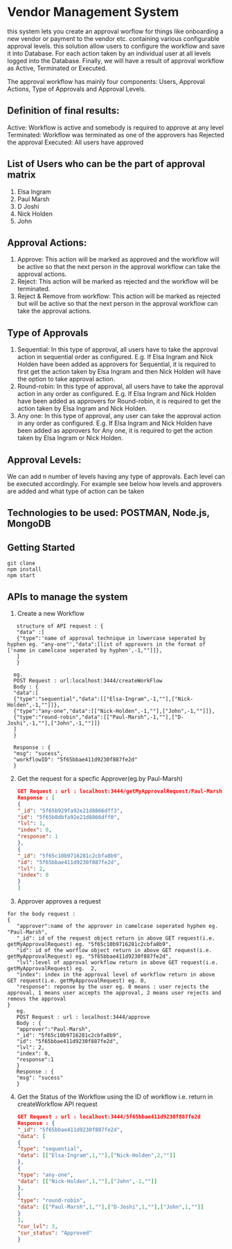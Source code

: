 # Vendor Management System
this system lets you create an approval worflow for things like onboarding a new vendor or payment to the vendor etc. containing various configurable approval levels. 
this solution allow users to configure the workflow and save it into Database. For each action taken by an individual user at all levels logged into the
Database. Finally, we will have a result of approval workflow as Active, Terminated or Executed.

The approval workflow has mainly four components: Users, Approval Actions, Type of Approvals and Approval Levels.

## Definition of final results:
Active: Workflow is active and somebody is required to approve at any level
Terminated: Workflow was terminated as one of the approvers has Rejected the approval
Executed: All users have approved

## List of Users who can be the part of approval matrix
1. Elsa Ingram
2. Paul Marsh
3. D Joshi
4. Nick Holden
5. John

## Approval Actions:
1. Approve: This action will be marked as approved and the workflow will be active so that
the next person in the approval workflow can take the approval actions.
2. Reject: This action will be marked as rejected and the workflow will be terminated.
3. Reject & Remove from workflow: This action will be marked as rejected but will be active
so that the next person in the approval workflow can take the approval actions.

## Type of Approvals
1. Sequential: In this type of approval, all users have to take the approval action in
sequential order as configured. E.g. If Elsa Ingram and Nick Holden have been added
as approvers for Sequential, it is required to first get the action taken by Elsa Ingram and
then Nick Holden will have the option to take approval action.
2. Round-robin: In this type of approval, all users have to take the approval action in any
order as configured. E.g. If Elsa Ingram and Nick Holden have been added as
approvers for Round-robin, it is required to get the action taken by Elsa Ingram and Nick
Holden.
3. Any one: In this type of approval, any user can take the approval action in any order as
configured. E.g. If Elsa Ingram and Nick Holden have been added as approvers for Any
one, it is required to get the action taken by Elsa Ingram or Nick Holden.

## Approval Levels:
We can add n number of levels having any type of approvals. Each level can
be executed accordingly. For example see below how levels and approvers are added and what
type of action can be taken

## Technologies to be used: POSTMAN, Node.js, MongoDB

## Getting Started
```
git clone
npm install
npm start
```

## APIs to manage the system 
1. Create a new Workflow
```
   structure of API request : {
   "data" :[
   {"type":'name of approval technique in lowercase seperated by hyphen eg. "any-one"',"data":[list of approvers in the format of ['name in camelcase seperated by hyphen',-1,""]]},
   ]
   }
 ```
 ```
   eg.
   POST Request : url:localhost:3444/createWorkFlow
   Body : {
   "data":[
   {"type":"sequential","data":[["Elsa-Ingram",-1,""],["Nick-Holden",-1,""]]},
   {"type":"any-one","data":[["Nick-Holden",-1,""],["John",-1,""]]},
   {"type":"round-robin","data":[["Paul-Marsh",-1,""],["D-Joshi",-1,""],["John",-1,""]]}
   ]
   }

   Response : {
   "msg": "sucess",
   "workflowID": "5f65bbae411d9230f887fe2d"
   }
 ```
2. Get the request for a specfic Approver(eg.by Paul-Marsh)
   ```json
   GET Request : url : localhost:3444/getMyApprovalRequest/Paul-Marsh
   Response : [
   {
   "_id": "5f65b929fa92e21d8866dff3",
   "id": "5f65b8dbfa92e21d8866dff0",
   "lvl": 1,
   "index": 0,
   "response": 1
   },
   {
   "_id": "5f65c10b9716281c2cbfa8b9",
   "id": "5f65bbae411d9230f887fe2d",
   "lvl": 2,
   "index": 0
   }
   ]
3. Approver approves a request
```
for the body request : 
{
   "approver":name of the approver in camelcase seperated hyphen eg. "Paul-Marsh",
   "_id": id of the request object return in above GET request(i.e. getMyApprovalRequest) eg. "5f65c10b9716281c2cbfa8b9",
   "id": id of the worflow object return in above GET request(i.e. getMyApprovalRequest) eg. "5f65bbae411d9230f887fe2d",
   "lvl":level of approval workflow return in above GET request(i.e. getMyApprovalRequest) eg.  2,
   "index": index in the approval level of workflow return in above GET request(i.e. getMyApprovalRequest) eg. 0,
   "response": reponse by the user eg. 0 means : user rejects the approval, 1 means user accepts the approval, 2 means user rejects and removs the approval
}
   eg. 
   POST Request : url : localhost:3444/approve
   Body : {
   "approver":"Paul-Marsh",
   "_id": "5f65c10b9716281c2cbfa8b9",
   "id": "5f65bbae411d9230f887fe2d",
   "lvl": 2,
   "index": 0,
   "response":1
   }
   Response : {
   "msg": "sucess"
   }
 ```
 
4. Get the Status of the Workflow using the ID of workflow i.e. return in createWorkflow API request
   ```json
   GET Request : url : localhost:3444/5f65bbae411d9230f887fe2d
   Response : {
   "_id": "5f65bbae411d9230f887fe2d",
   "data": [
   {
   "type": "sequential",
   "data": [["Elsa-Ingram",1,""],["Nick-Holden",2,""]]
   },
   {
   "type": "any-one",
   "data": [["Nick-Holden",1,""],["John",-1,""]]
   },
   {
   "type": "round-robin",
   "data": [["Paul-Marsh",1,""],["D-Joshi",1,""],["John",1,""]]
   }
   ],
   "cur_lvl": 3,
   "cur_status": "Approved"
   }

